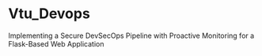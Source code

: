 # Vtu_Devops
Implementing a Secure DevSecOps Pipeline with Proactive Monitoring for a Flask-Based Web Application
